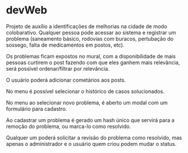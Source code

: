 # devWeb

Projeto de auxílio a identificações de melhorias na cidade de modo colobarativo.
Qualquer pessoa pode acessar ao sistema e registrar um problema (saneamento básico,
rodovias com buracos, pertubação do sossego, falta de medicamentos em postos, etc).

Os problemas ficam expostos no mural, com a disponibilidade de mais pessoas curtirem o post
fazendo com que eles ganhem mais relevância, será possível ordenar/filtrar por relevância.

O usuário poderá adicionar cometários aos posts. 

No menu é possível selecionar o histórico de casos solucionados.

No menu ao selecionar novo problema, é aberto um modal com um formulário para cadastro. 

Ao cadastrar um problema é gerado um hash único que servirá para a remoção do problema, ou marca-lo como resolvido. 

Qualquer um poderá solicitar a revisão do problema como resolvido, mas apenas o administrador e o usuário quem criou podem 
mudar o status. 
